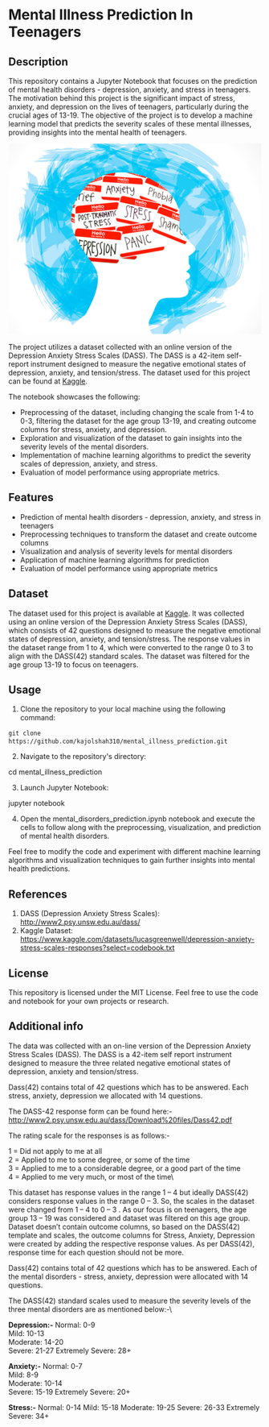 # Mental Illness Prediction In Teenagers

## Description
This repository contains a Jupyter Notebook that focuses on the prediction of mental health disorders - depression, anxiety, and stress in teenagers. The motivation behind this project is the significant impact of stress, anxiety, and depression on the lives of teenagers, particularly during the crucial ages of 13-19. The objective of the project is to develop a machine learning model that predicts the severity scales of these mental illnesses, providing insights into the mental health of teenagers.

![alt text](https://github.com/kajolshah310/mental_illness_prediction/blob/main/das.jpeg)

The project utilizes a dataset collected with an online version of the Depression Anxiety Stress Scales (DASS). The DASS is a 42-item self-report instrument designed to measure the negative emotional states of depression, anxiety, and tension/stress. The dataset used for this project can be found at [Kaggle](https://www.kaggle.com/datasets/lucasgreenwell/depression-anxiety-stress-scales-responses?select=codebook.txt).

The notebook showcases the following:
- Preprocessing of the dataset, including changing the scale from 1-4 to 0-3, filtering the dataset for the age group 13-19, and creating outcome columns for stress, anxiety, and depression.
- Exploration and visualization of the dataset to gain insights into the severity levels of the mental disorders.
- Implementation of machine learning algorithms to predict the severity scales of depression, anxiety, and stress.
- Evaluation of model performance using appropriate metrics.

## Features
- Prediction of mental health disorders - depression, anxiety, and stress in teenagers
- Preprocessing techniques to transform the dataset and create outcome columns
- Visualization and analysis of severity levels for mental disorders
- Application of machine learning algorithms for prediction
- Evaluation of model performance using appropriate metrics

## Dataset
The dataset used for this project is available at [Kaggle](https://www.kaggle.com/datasets/lucasgreenwell/depression-anxiety-stress-scales-responses?select=codebook.txt). It was collected using an online version of the Depression Anxiety Stress Scales (DASS), which consists of 42 questions designed to measure the negative emotional states of depression, anxiety, and tension/stress. The response values in the dataset range from 1 to 4, which were converted to the range 0 to 3 to align with the DASS(42) standard scales. The dataset was filtered for the age group 13-19 to focus on teenagers.

## Usage
1) Clone the repository to your local machine using the following command:
```shell
git clone https://github.com/kajolshah310/mental_illness_prediction.git
```
2) Navigate to the repository's directory:

cd mental_illness_prediction

3) Launch Jupyter Notebook:

jupyter notebook

4) Open the mental_disorders_prediction.ipynb notebook and execute the cells to follow along with the preprocessing, visualization, and prediction of mental health disorders.

Feel free to modify the code and experiment with different machine learning algorithms and visualization techniques to gain further insights into mental health predictions.

## References

1) DASS (Depression Anxiety Stress Scales): http://www2.psy.unsw.edu.au/dass/
2) Kaggle Dataset: https://www.kaggle.com/datasets/lucasgreenwell/depression-anxiety-stress-scales-responses?select=codebook.txt

## License
This repository is licensed under the MIT License. Feel free to use the code and notebook for your own projects or research.


## Additional info

The data was collected with an on-line version of the Depression Anxiety Stress Scales (DASS). The DASS is a 42-item self report instrument designed to measure the three related negative emotional states of depression, anxiety and tension/stress.

Dass(42) contains total of 42 questions which has to be answered. Each stress, anxiety, depression we
allocated with 14 questions.

The DASS-42 response form can be found here:- http://www2.psy.unsw.edu.au/dass/Download%20files/Dass42.pdf

The rating scale for the responses is as follows:-

1 = Did not apply to me at all\
2 = Applied to me to some degree, or some of the time\
3 = Applied to me to a considerable degree, or a good part of the time\
4 = Applied to me very much, or most of the time\

This dataset has response values in the range 1 – 4 but ideally DASS(42) considers response values in the range 0 – 3. So, the scales in the dataset were changed from 1 – 4 to 0 – 3 . As our focus is on teenagers, the age group 13 – 19 was considered and dataset was filtered on this age group. Dataset doesn’t contain outcome columns, so based on the DASS(42) template and scales, the outcome columns for Stress, Anxiety, Depression were created by adding the respective response values. As per DASS(42), response time for each question should not be more. 

Dass(42) contains total of 42 questions which has to be answered. Each of the mental disorders - stress, anxiety, depression were allocated with 14 questions.

The DASS(42) standard scales used to measure the severity levels of the three mental disorders are as mentioned below:-\

**Depression:-**
Normal:	                0-9       
Mild:	                  10-13	      
Moderate:	              14-20    
Severe:	                21-27
Extremely Severe:	      28+


**Anxiety:-**
Normal:	                0-7      
Mild:	                  8-9	      
Moderate:	              10-14	    
Severe:	                15-19
Extremely Severe:	      20+

**Stress:-**
Normal:	                0-14
Mild:	                  15-18
Moderate:	              19-25
Severe:	                26-33
Extremely Severe:	      34+

